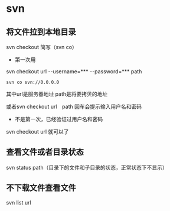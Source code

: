 # svn

## 将文件拉到本地目录

svn checkout 简写（svn co）

- 第一次用

svn checkout url --username=*** --password=*** path

`svn co svn://0.0.0.0`

其中url是服务器地址 path是将要拷贝的地址

或者svn checkout url　path 回车会提示输入用户名和密码

- 不是第一次，已经验证过用户名和密码

svn checkout url 就可以了

## 查看文件或者目录状态

svn status path（目录下的文件和子目录的状态，正常状态下不显示）

## 不下载文件查看文件

svn list url